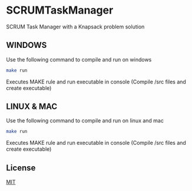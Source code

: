 # SCRUMTaskManager
SCRUM Task Manager with a Knapsack problem solution 

## WINDOWS
Use the following command to compile and run on windows
```bash
make run
```
Executes MAKE rule and run executable in console
    (Compile /src files and create executable)

## LINUX & MAC
Use the following command to compile and run on linux and mac
```bash
make run
```
Executes MAKE rule and run executable in console
    (Compile /src files and create executable)

## License
[MIT](https://choosealicense.com/licenses/mit/)